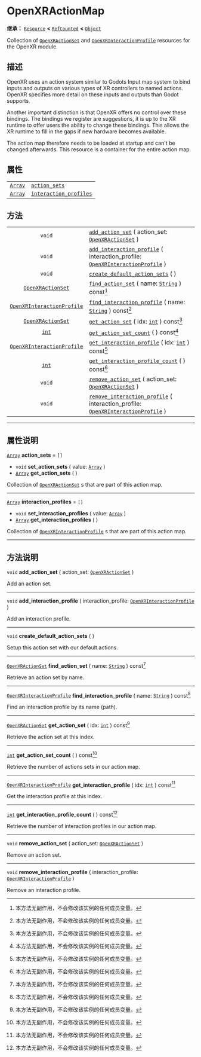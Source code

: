 <!-- ⚠ 请勿编辑本文件 ⚠ -->
<!-- 本文档使用脚本从 WeDot 引擎源码仓库生成。 -->
<!-- 生成脚本：https://github.com/WeDot-Engine/WeDot/tree/4.3/doc/tools/make_md.py； -->
<!-- 原文件：https://github.com/WeDot-Engine/WeDot/tree/4.3/modules/openxr/doc_classes/OpenXRActionMap.xml。 -->

<div id="_class_openxractionmap"></div>

# OpenXRActionMap

**继承：** [`Resource`](class_resource.md) **<** [`RefCounted`](class_refcounted.md) **<** [`Object`](class_object.md)

Collection of [`OpenXRActionSet`](class_openxractionset.md) and [`OpenXRInteractionProfile`](class_openxrinteractionprofile.md) resources for the OpenXR module.

## 描述

OpenXR uses an action system similar to Godots Input map system to bind inputs and outputs on various types of XR controllers to named actions. OpenXR specifies more detail on these inputs and outputs than Godot supports.

Another important distinction is that OpenXR offers no control over these bindings. The bindings we register are suggestions, it is up to the XR runtime to offer users the ability to change these bindings. This allows the XR runtime to fill in the gaps if new hardware becomes available.

The action map therefore needs to be loaded at startup and can't be changed afterwards. This resource is a container for the entire action map.

## 属性

|||
|:-:|:--|
| [`Array`](class_array.md) | [`action_sets`](#class_openxractionmap_property_action_sets)                   | ``[]`` |
| [`Array`](class_array.md) | [`interaction_profiles`](#class_openxractionmap_property_interaction_profiles) | ``[]`` |

## 方法

|||
|:-:|:--|
| `void`                                                          | [`add_action_set`](class_openxractionmapmd#class_openxractionmap_method_add_action_set) ( action_set: [`OpenXRActionSet`](class_openxractionset.md) )                                                    |
| `void`                                                          | [`add_interaction_profile`](class_openxractionmapmd#class_openxractionmap_method_add_interaction_profile) ( interaction_profile: [`OpenXRInteractionProfile`](class_openxrinteractionprofile.md) )       |
| `void`                                                          | [`create_default_action_sets`](class_openxractionmapmd#class_openxractionmap_method_create_default_action_sets) ( )                                                                                      |
| [`OpenXRActionSet`](class_openxractionset.md)                   | [`find_action_set`](class_openxractionmapmd#class_openxractionmap_method_find_action_set) ( name: [`String`](class_string.md) ) const[^const]                                                            |
| [`OpenXRInteractionProfile`](class_openxrinteractionprofile.md) | [`find_interaction_profile`](class_openxractionmapmd#class_openxractionmap_method_find_interaction_profile) ( name: [`String`](class_string.md) ) const[^const]                                          |
| [`OpenXRActionSet`](class_openxractionset.md)                   | [`get_action_set`](class_openxractionmapmd#class_openxractionmap_method_get_action_set) ( idx: [`int`](class_int.md) ) const[^const]                                                                     |
| [`int`](class_int.md)                                           | [`get_action_set_count`](class_openxractionmapmd#class_openxractionmap_method_get_action_set_count) ( ) const[^const]                                                                                    |
| [`OpenXRInteractionProfile`](class_openxrinteractionprofile.md) | [`get_interaction_profile`](class_openxractionmapmd#class_openxractionmap_method_get_interaction_profile) ( idx: [`int`](class_int.md) ) const[^const]                                                   |
| [`int`](class_int.md)                                           | [`get_interaction_profile_count`](class_openxractionmapmd#class_openxractionmap_method_get_interaction_profile_count) ( ) const[^const]                                                                  |
| `void`                                                          | [`remove_action_set`](class_openxractionmapmd#class_openxractionmap_method_remove_action_set) ( action_set: [`OpenXRActionSet`](class_openxractionset.md) )                                              |
| `void`                                                          | [`remove_interaction_profile`](class_openxractionmapmd#class_openxractionmap_method_remove_interaction_profile) ( interaction_profile: [`OpenXRInteractionProfile`](class_openxrinteractionprofile.md) ) |

<!-- rst-class:: classref-section-separator -->

---

## 属性说明

<div id="_class_openxractionmap_property_action_sets"></div>

[`Array`](class_array.md) **action_sets** = ``[]`` <div id="class_openxractionmap_property_action_sets"></div>

- `void` **set_action_sets** ( value: [`Array`](class_array.md) )
- [`Array`](class_array.md) **get_action_sets** ( )

Collection of [`OpenXRActionSet`](class_openxractionset.md) s that are part of this action map.

<!-- rst-class:: classref-item-separator -->

---

<div id="_class_openxractionmap_property_interaction_profiles"></div>

[`Array`](class_array.md) **interaction_profiles** = ``[]`` <div id="class_openxractionmap_property_interaction_profiles"></div>

- `void` **set_interaction_profiles** ( value: [`Array`](class_array.md) )
- [`Array`](class_array.md) **get_interaction_profiles** ( )

Collection of [`OpenXRInteractionProfile`](class_openxrinteractionprofile.md) s that are part of this action map.

<!-- rst-class:: classref-section-separator -->

---

## 方法说明

<div id="_class_openxractionmap_method_add_action_set"></div>

`void` **add_action_set** ( action_set: [`OpenXRActionSet`](class_openxractionset.md) )<div id="class_openxractionmap_method_add_action_set"></div>

Add an action set.

<!-- rst-class:: classref-item-separator -->

---

<div id="_class_openxractionmap_method_add_interaction_profile"></div>

`void` **add_interaction_profile** ( interaction_profile: [`OpenXRInteractionProfile`](class_openxrinteractionprofile.md) )<div id="class_openxractionmap_method_add_interaction_profile"></div>

Add an interaction profile.

<!-- rst-class:: classref-item-separator -->

---

<div id="_class_openxractionmap_method_create_default_action_sets"></div>

`void` **create_default_action_sets** ( )<div id="class_openxractionmap_method_create_default_action_sets"></div>

Setup this action set with our default actions.

<!-- rst-class:: classref-item-separator -->

---

<div id="_class_openxractionmap_method_find_action_set"></div>

[`OpenXRActionSet`](class_openxractionset.md) **find_action_set** ( name: [`String`](class_string.md) ) const[^const]<div id="class_openxractionmap_method_find_action_set"></div>

Retrieve an action set by name.

<!-- rst-class:: classref-item-separator -->

---

<div id="_class_openxractionmap_method_find_interaction_profile"></div>

[`OpenXRInteractionProfile`](class_openxrinteractionprofile.md) **find_interaction_profile** ( name: [`String`](class_string.md) ) const[^const]<div id="class_openxractionmap_method_find_interaction_profile"></div>

Find an interaction profile by its name (path).

<!-- rst-class:: classref-item-separator -->

---

<div id="_class_openxractionmap_method_get_action_set"></div>

[`OpenXRActionSet`](class_openxractionset.md) **get_action_set** ( idx: [`int`](class_int.md) ) const[^const]<div id="class_openxractionmap_method_get_action_set"></div>

Retrieve the action set at this index.

<!-- rst-class:: classref-item-separator -->

---

<div id="_class_openxractionmap_method_get_action_set_count"></div>

[`int`](class_int.md) **get_action_set_count** ( ) const[^const]<div id="class_openxractionmap_method_get_action_set_count"></div>

Retrieve the number of actions sets in our action map.

<!-- rst-class:: classref-item-separator -->

---

<div id="_class_openxractionmap_method_get_interaction_profile"></div>

[`OpenXRInteractionProfile`](class_openxrinteractionprofile.md) **get_interaction_profile** ( idx: [`int`](class_int.md) ) const[^const]<div id="class_openxractionmap_method_get_interaction_profile"></div>

Get the interaction profile at this index.

<!-- rst-class:: classref-item-separator -->

---

<div id="_class_openxractionmap_method_get_interaction_profile_count"></div>

[`int`](class_int.md) **get_interaction_profile_count** ( ) const[^const]<div id="class_openxractionmap_method_get_interaction_profile_count"></div>

Retrieve the number of interaction profiles in our action map.

<!-- rst-class:: classref-item-separator -->

---

<div id="_class_openxractionmap_method_remove_action_set"></div>

`void` **remove_action_set** ( action_set: [`OpenXRActionSet`](class_openxractionset.md) )<div id="class_openxractionmap_method_remove_action_set"></div>

Remove an action set.

<!-- rst-class:: classref-item-separator -->

---

<div id="_class_openxractionmap_method_remove_interaction_profile"></div>

`void` **remove_interaction_profile** ( interaction_profile: [`OpenXRInteractionProfile`](class_openxrinteractionprofile.md) )<div id="class_openxractionmap_method_remove_interaction_profile"></div>

Remove an interaction profile.

[^virtual]: 本方法通常需要用户覆盖才能生效。
[^const]: 本方法无副作用，不会修改该实例的任何成员变量。
[^vararg]: 本方法除了能接受在此处描述的参数外，还能够继续接受任意数量的参数。
[^constructor]: 本方法用于构造某个类型。
[^static]: 调用本方法无需实例，可直接使用类名进行调用。
[^operator]: 本方法描述的是使用本类型作为左操作数的有效运算符。
[^bitfield]: 这个值是由下列位标志构成位掩码的整数。
[^void]: 无返回值。
